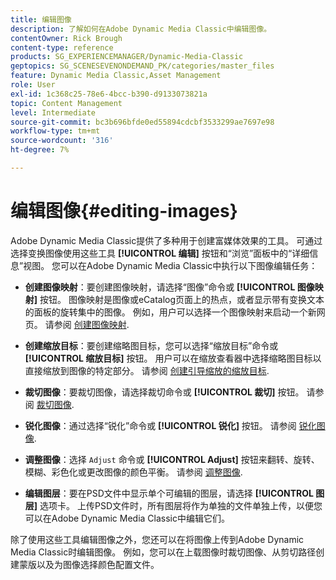 ```yaml
---
title: 编辑图像
description: 了解如何在Adobe Dynamic Media Classic中编辑图像。
contentOwner: Rick Brough
content-type: reference
products: SG_EXPERIENCEMANAGER/Dynamic-Media-Classic
geptopics: SG_SCENESEVENONDEMAND_PK/categories/master_files
feature: Dynamic Media Classic,Asset Management
role: User
exl-id: 1c368c25-78e6-4bcc-b390-d9133073821a
topic: Content Management
level: Intermediate
source-git-commit: bc3b696bfde0ed55894cdcbf3533299ae7697e98
workflow-type: tm+mt
source-wordcount: '316'
ht-degree: 7%

---
```


# 编辑图像{#editing-images}

Adobe Dynamic Media Classic提供了多种用于创建富媒体效果的工具。 可通过选择变换图像使用这些工具 **[!UICONTROL 编辑]** 按钮和“浏览”面板中的“详细信息”视图。 您可以在Adobe Dynamic Media Classic中执行以下图像编辑任务：

* **创建图像映射**：要创建图像映射，请选择“图像”命令或 **[!UICONTROL 图像映射]** 按钮。 图像映射是图像或eCatalog页面上的热点，或者显示带有变换文本的面板的旋转集中的图像。 例如，用户可以选择一个图像映射来启动一个新网页。 请参阅 [创建图像映射](/help/using/creating-image-maps.md).

* **创建缩放目标**：要创建缩略图目标，您可以选择“缩放目标”命令或 **[!UICONTROL 缩放目标]** 按钮。 用户可以在缩放查看器中选择缩略图目标以直接缩放到图像的特定部分。 请参阅 [创建引导缩放的缩放目标](/help/using/creating-zoom-targets-guided-zoom.md).

* **裁切图像**：要裁切图像，请选择裁切命令或 **[!UICONTROL 裁切]** 按钮。 请参阅 [裁切图像](/help/using/cropping-image.md).

* **锐化图像**：通过选择“锐化”命令或 **[!UICONTROL 锐化]** 按钮。 请参阅 [锐化图像](/help/using/sharpening-image.md).

* **调整图像**：选择 `Adjust` 命令或 **[!UICONTROL Adjust]** 按钮来翻转、旋转、模糊、彩色化或更改图像的颜色平衡。 请参阅 [调整图像](/help/using/adjusting-image.md).

* **编辑图层**：要在PSD文件中显示单个可编辑的图层，请选择 **[!UICONTROL 图层]** 选项卡。 上传PSD文件时，所有图层将作为单独的文件单独上传，以便您可以在Adobe Dynamic Media Classic中编辑它们。

除了使用这些工具编辑图像之外，您还可以在将图像上传到Adobe Dynamic Media Classic时编辑图像。 例如，您可以在上载图像时裁切图像、从剪切路径创建蒙版以及为图像选择颜色配置文件。
